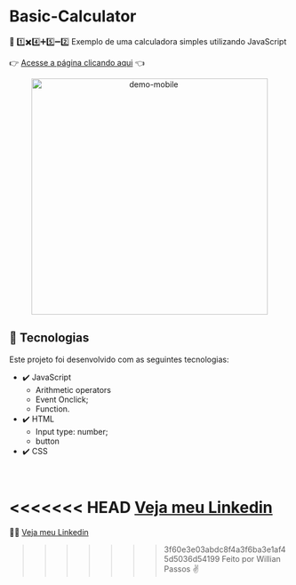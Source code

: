 # Basic-Calculator

🔎 1️⃣✖️4️⃣➕5️⃣➖2️⃣   Exemplo de uma calculadora simples utilizando JavaScript

👉 [Acesse a página clicando aqui]() 👈

 <div align="center" >
  <img src="./Readme-cell-gif.gif" alt="demo-mobile" height="425">
</div>

## 🚀 Tecnologias

Este projeto foi desenvolvido com as seguintes tecnologias:

- ✔️ JavaScript
   - Arithmetic operators
   - Event Onclick;
   - Function.
- ✔️ HTML
   - Input type: number;
   - button
- ✔️ CSS

<br>

<<<<<<< HEAD
[Veja meu Linkedin](https://www.linkedin.com/in/willianpassos/)<br>
=======
🙋‍♂️ [Veja meu Linkedin](https://www.linkedin.com/in/willianpassos/) <br>
>>>>>>> 3f60e3e03abdc8f4a3f6ba3e1af45d5036d54199
Feito por Willian Passos ✌️  
